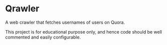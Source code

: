 Qrawler
=======

A web crawler that fetches usernames of users on Quora.

This project is for educational purpose only, and hence code should be well commented and easily configurable.

